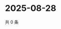 # 2025-08-28

共 0 条

<!-- BEGIN ZHIHUQUESTIONS -->
<!-- 最后更新时间 Thu Aug 28 2025 23:11:39 GMT+0800 (China Standard Time) -->

<!-- END ZHIHUQUESTIONS -->
